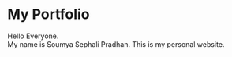 # My Portfolio

Hello Everyone. <br>
My name is Soumya Sephali Pradhan.
This is my personal website.